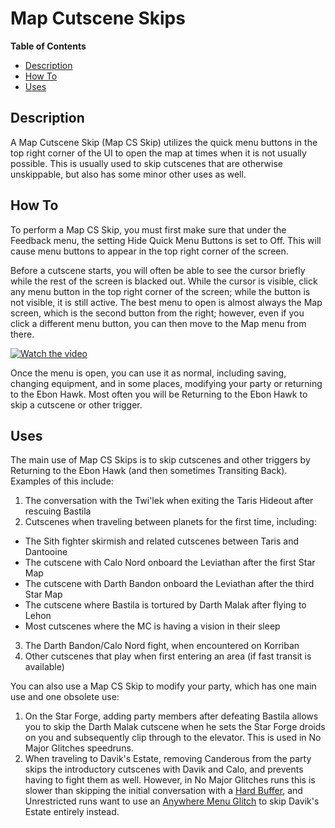 # Map Cutscene Skips

**Table of Contents**
- [Description](#description)
- [How To](#how-to)
- [Uses](#uses)

## Description

A Map Cutscene Skip (Map CS Skip) utilizes the quick menu buttons in the top right corner of the UI to open the map at times when it is not usually possible.  This is usually used to skip cutscenes that are otherwise unskippable, but also has some minor other uses as well.

## How To

To perform a Map CS Skip, you must first make sure that under the Feedback menu, the setting Hide Quick Menu Buttons is set to Off.  This will cause menu buttons to appear in the top right corner of the screen.

Before a cutscene starts, you will often be able to see the cursor briefly while the rest of the screen is blacked out.  While the cursor is visible, click any menu button in the top right corner of the screen; while the button is not visible, it is still active.  The best menu to open is almost always the Map screen, which is the second button from the right; however, even if you click a different menu button, you can then move to the Map menu from there.

[![Watch the video](https://img.youtube.com/vi/ZXtDHlM7u_0/maxresdefault.jpg)](https://youtu.be/ZXtDHlM7u_0)

Once the menu is open, you can use it as normal, including saving, changing equipment, and in some places, modifying your party or returning to the Ebon Hawk.  Most often you will be Returning to the Ebon Hawk to skip a cutscene or other trigger.

## Uses

The main use of Map CS Skips is to skip cutscenes and other triggers by Returning to the Ebon Hawk (and then sometimes Transiting Back).  Examples of this include:

1. The conversation with the Twi'lek when exiting the Taris Hideout after rescuing Bastila
2. Cutscenes when traveling between planets for the first time, including:
* The Sith fighter skirmish and related cutscenes between Taris and Dantooine
* The cutscene with Calo Nord onboard the Leviathan after the first Star Map
* The cutscene with Darth Bandon onboard the Leviathan after the third Star Map
* The cutscene where Bastila is tortured by Darth Malak after flying to Lehon
* Most cutscenes where the MC is having a vision in their sleep
3. The Darth Bandon/Calo Nord fight, when encountered on Korriban
4. Other cutscenes that play when first entering an area (if fast transit is available)

You can also use a Map CS Skip to modify your party, which has one main use and one obsolete use:

1. On the Star Forge, adding party members after defeating Bastila allows you to skip the Darth Malak cutscene when he sets the Star Forge droids on you and subsequently clip through to the elevator.  This is used in No Major Glitches speedruns.
2. When traveling to Davik's Estate, removing Canderous from the party skips the introductory cutscenes with Davik and Calo, and prevents having to fight them as well.  However, in No Major Glitches runs this is slower than skipping the initial conversation with a [Hard Buffer](<Save Buffering.md#hard-buffers>), and Unrestricted runs want to use an [Anywhere Menu Glitch](</Major Glitches/Anywhere Menu Glitch.md>) to skip Davik's Estate entirely instead.

